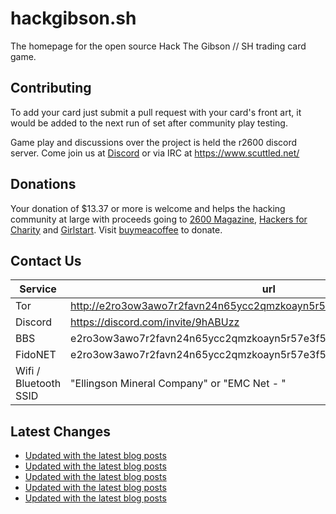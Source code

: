 # hackgibson.sh
The homepage for the open source Hack The Gibson // SH trading card game.


## Contributing

To add your card just submit a pull request with your card's front art, it would be added to the next run of set after community play testing.

Game play and discussions over the project is held the r2600 discord server. Come join us at [Discord](https://discord.com/invite/9hABUzz) or via IRC at https://www.scuttled.net/


## Donations

Your donation of $13.37 or more is welcome and helps the hacking community at large with proceeds going to [2600 Magazine](https://2600.com/), [Hackers for Charity](https://hackersforcharity.org) and [Girlstart](https://girlstart.org).  Visit [buymeacoffee](https://www.buymeacoffee.com/hackgibson.sh) to donate.


## Contact Us

Service | url
-|-
Tor | http://e2ro3ow3awo7r2favn24n65ycc2qmzkoayn5r57e3f56nvjwdcgg32ad.onion
Discord | https://discord.com/invite/9hABUzz
BBS | e2ro3ow3awo7r2favn24n65ycc2qmzkoayn5r57e3f56nvjwdcgg32ad.onion:23
FidoNET | e2ro3ow3awo7r2favn24n65ycc2qmzkoayn5r57e3f56nvjwdcgg32ad.onion:24554
Wifi / Bluetooth SSID | "Ellingson Mineral Company" or "EMC Net - <fidonet address>"

## Latest Changes
<!-- BLOG-POST-LIST:START -->
- [Updated with the latest blog posts](https://github.com/DFW2600/hackgibson.sh/commit/021072b99abc509fd2b00f4c704fe69a3e60b16e)
- [Updated with the latest blog posts](https://github.com/DFW2600/hackgibson.sh/commit/879cdb0dde15dbcc0e220797eac15335ab676f51)
- [Updated with the latest blog posts](https://github.com/DFW2600/hackgibson.sh/commit/a222b2ab334192ea9256b2705a6c2f69fd814091)
- [Updated with the latest blog posts](https://github.com/DFW2600/hackgibson.sh/commit/3fc19bc8de578a76797d672ec93035001f1ff9a4)
- [Updated with the latest blog posts](https://github.com/DFW2600/hackgibson.sh/commit/a62a692a4a0a480405f3ffa9fbf09e9bcc85118f)
<!-- BLOG-POST-LIST:END -->
